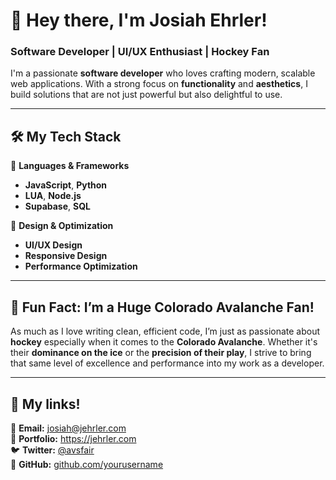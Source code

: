 # 👋 Hey there, I'm Josiah Ehrler!  

### Software Developer | UI/UX Enthusiast | Hockey Fan  

I'm a passionate **software developer** who loves crafting modern, scalable web applications. With a strong focus on **functionality** and **aesthetics**, I build solutions that are not just powerful but also delightful to use.  


---

## 🛠️ My Tech Stack  
🚀 **Languages & Frameworks**  
- **JavaScript**, **Python**  
- **LUA**, **Node.js**  
- **Supabase**, **SQL**  

🎨 **Design & Optimization**  
- **UI/UX Design**  
- **Responsive Design**  
- **Performance Optimization**  

---

## 🏒 Fun Fact: I’m a Huge Colorado Avalanche Fan!  
As much as I love writing clean, efficient code, I’m just as passionate about **hockey** especially when it comes to the **Colorado Avalanche**. Whether it's their **dominance on the ice** or the **precision of their play**, I strive to bring that same level of excellence and performance into my work as a developer.  

---

## 🔗 My links!  
📧 **Email:** josiah@jehrler.com  
💼 **Portfolio:** https://jehrler.com  
🐦 **Twitter:** [@avsfair](https://twitter.com/avsfair)  
📂 **GitHub:** [github.com/yourusername](https://github.com/masterofsoap)  


